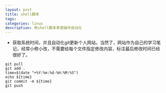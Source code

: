 ```yaml
---
layout: post
title: shell脚本
tags:
categories: linux 
description: 用shell脚本来使操作自动化
---
```


* 获取系统时间，并且自动化git更新个人网站，当然了，网站作为自己的学习笔记，经常小修小改，不需要给每个文件指定修改内容，标注最后修改时间已经很好了。

```
git pull
git add .
time=$(date "+%Y:%m:%d-%H:%M:%S")
echo ${time}
git commit -m ${time}
git push
```